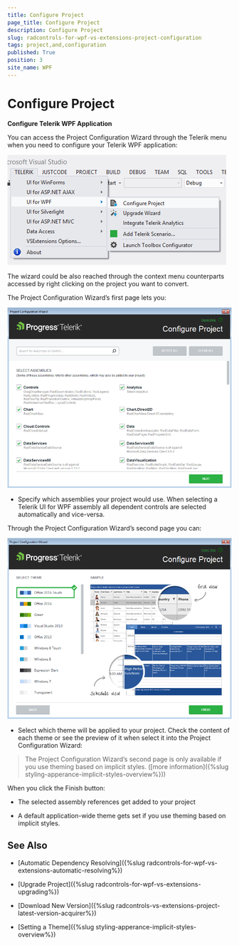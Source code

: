 ```yaml
---
title: Configure Project
page_title: Configure Project
description: Configure Project
slug: radcontrols-for-wpf-vs-extensions-project-configuration
tags: project,and,configuration
published: True
position: 3
site_name: WPF
---
```


# Configure Project
 
__Configure Telerik WPF Application__

You can access the Project Configuration Wizard through the Telerik menu when you need to configure your Telerik WPF application:

![VSExtentions WPF Overview Menu Configure](images/VSExtentions_WPF_OverviewMenuConfigure.png)

The wizard could be also reached through the context menu counterparts accessed by right clicking on the project you want to convert. 

The Project Configuration Wizard’s first page lets you:

![Project Configuration Wizard](images/VSExtensions_WPF_ProjectConfigureWizard.png)       

* Specify which assemblies your project would use. When selecting a Telerik UI for WPF assembly all dependent controls are selected automatically and vice-versa.
         
Through the Project Configuration Wizard’s second page you can:

![VSExtensions WPF Project Config Wizard Step 2](images/VSExtensions_WPF_ProjectConfigWizard_Step2.PNG)

* Select which theme will be applied to your project. Check the content of each theme or see the preview of it when select it into the Project Configuration Wizard:

>The Project Configuration Wizard’s second page is only available if you use theming based on implicit styles. ([more information]({%slug styling-apperance-implicit-styles-overview%}))           

When you click the Finish button:
        

* The selected assembly references get added to your project
          

* A default application-wide theme gets set if you use theming based on implicit styles.
          

## See Also

 * [Automatic Dependency Resolving]({%slug radcontrols-for-wpf-vs-extensions-automatic-resolving%})

 * [Upgrade Project]({%slug radcontrols-for-wpf-vs-extensions-upgrading%})

 * [Download New Version]({%slug radcontrols-vs-extensions-project-latest-version-acquirer%})

 * [Setting a Theme]({%slug styling-apperance-implicit-styles-overview%})
